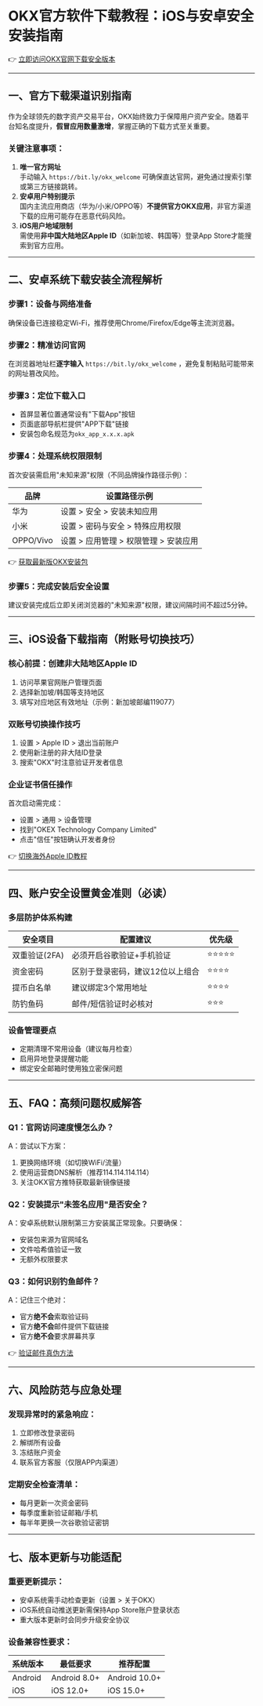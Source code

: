 # OKX官方软件下载教程：iOS与安卓安全安装指南

👉 [立即访问OKX官网下载安全版本](https://bit.ly/okx_welcome)

---

## 一、官方下载渠道识别指南

作为全球领先的数字资产交易平台，OKX始终致力于保障用户资产安全。随着平台知名度提升，**假冒应用数量激增**，掌握正确的下载方式至关重要。

### 关键注意事项：
1. **唯一官方网址**  
   手动输入 `https://bit.ly/okx_welcome` 可确保直达官网，避免通过搜索引擎或第三方链接跳转。
2. **安卓用户特别提示**  
   国内主流应用商店（华为/小米/OPPO等）**不提供官方OKX应用**，非官方渠道下载的应用可能存在恶意代码风险。
3. **iOS用户地域限制**  
   需使用**非中国大陆地区Apple ID**（如新加坡、韩国等）登录App Store才能搜索到官方应用。

---

## 二、安卓系统下载安装全流程解析

### 步骤1：设备与网络准备
确保设备已连接稳定Wi-Fi，推荐使用Chrome/Firefox/Edge等主流浏览器。

### 步骤2：精准访问官网
在浏览器地址栏**逐字输入** `https://bit.ly/okx_welcome` ，避免复制粘贴可能带来的网址篡改风险。

### 步骤3：定位下载入口
- 首屏显著位置通常设有"下载App"按钮
- 页面底部导航栏提供"APP下载"链接
- 安装包命名规范为`okx_app_x.x.x.apk`

### 步骤4：处理系统权限限制
首次安装需启用"未知来源"权限（不同品牌操作路径示例）：

| 品牌       | 设置路径示例                          |
|------------|---------------------------------------|
| 华为       | 设置 > 安全 > 安装未知应用            |
| 小米       | 设置 > 密码与安全 > 特殊应用权限      |
| OPPO/Vivo  | 设置 > 应用管理 > 权限管理 > 安装应用 |

👉 [获取最新版OKX安装包](https://bit.ly/okx_welcome)

### 步骤5：完成安装后安全设置
建议安装完成后立即关闭浏览器的"未知来源"权限，建议间隔时间不超过5分钟。

---

## 三、iOS设备下载指南（附账号切换技巧）

### 核心前提：创建非大陆地区Apple ID
1. 访问苹果官网账户管理页面
2. 选择新加坡/韩国等支持地区
3. 填写对应地区有效地址（示例：新加坡邮编119077）

### 双账号切换操作技巧
1. 设置 > Apple ID > 退出当前账户
2. 使用新注册的非大陆ID登录
3. 搜索"OKX"时注意验证开发者信息

### 企业证书信任操作
首次启动需完成：
- 设置 > 通用 > 设备管理
- 找到"OKEX Technology Company Limited"
- 点击"信任"按钮确认开发者身份

👉 [切换海外Apple ID教程](https://bit.ly/okx_welcome)

---

## 四、账户安全设置黄金准则（必读）

### 多层防护体系构建
| 安全项目         | 配置建议                          | 优先级 |
|------------------|-----------------------------------|--------|
| 双重验证(2FA)    | 必须开启谷歌验证+手机验证         | ⭐⭐⭐⭐⭐ |
| 资金密码         | 区别于登录密码，建议12位以上组合  | ⭐⭐⭐⭐  |
| 提币白名单       | 建议绑定3个常用地址               | ⭐⭐⭐⭐  |
| 防钓鱼码         | 邮件/短信验证时必核对             | ⭐⭐⭐    |

### 设备管理要点
- 定期清理不常用设备（建议每月检查）
- 启用异地登录提醒功能
- 绑定安全邮箱时使用独立密保问题

---

## 五、FAQ：高频问题权威解答

### Q1：官网访问速度慢怎么办？
A：尝试以下方案：
1. 更换网络环境（如切换WiFi/流量）
2. 使用运营商DNS解析（推荐114.114.114.114）
3. 关注OKX官方推特获取最新镜像链接

### Q2：安装提示"未签名应用"是否安全？
A：安卓系统默认限制第三方安装属正常现象。只要确保：
- 安装包来源为官网域名
- 文件哈希值验证一致
- 无额外权限要求

### Q3：如何识别钓鱼邮件？
A：记住三个绝对：
- 官方**绝不会**索取验证码
- 官方**绝不会**邮件提供下载链接
- 官方**绝不会**要求屏幕共享

👉 [验证邮件真伪方法](https://bit.ly/okx_welcome)

---

## 六、风险防范与应急处理

### 发现异常时的紧急响应：
1. 立即修改登录密码
2. 解绑所有设备
3. 冻结账户资金
4. 联系官方客服（仅限APP内渠道）

### 定期安全检查清单：
- 每月更新一次资金密码
- 每季度重新验证邮箱/手机
- 每半年更换一次谷歌验证密钥

---

## 七、版本更新与功能适配

### 重要更新提示：
- 安卓系统需手动检查更新（设置 > 关于OKX）
- iOS系统自动推送更新需保持App Store账户登录状态
- 重大版本更新时会同步升级安全协议

### 设备兼容性要求：
| 系统版本 | 最低要求        | 推荐配置        |
|----------|-----------------|-----------------|
| Android  | Android 8.0+    | Android 10.0+   |
| iOS      | iOS 12.0+       | iOS 15.0+       |
